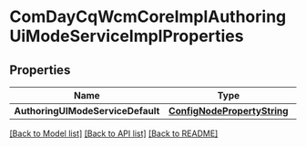 # ComDayCqWcmCoreImplAuthoringUiModeServiceImplProperties

## Properties
Name | Type | Description | Notes
------------ | ------------- | ------------- | -------------
**AuthoringUIModeServiceDefault** | [**ConfigNodePropertyString**](configNodePropertyString.md) |  | [optional] 

[[Back to Model list]](../README.md#documentation-for-models) [[Back to API list]](../README.md#documentation-for-api-endpoints) [[Back to README]](../README.md)


